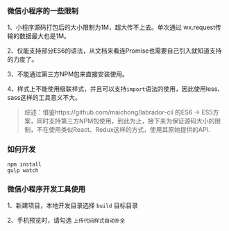 ### 微信小程序的一些限制

1、小程序源码打包后的大小限制为1M，超大传不上去。单次通过 wx.request传输的数据最大也是1M。

2、仅能支持部分ES6的语法，从文档来看连Promise也需要自己引入就知道支持的力度了。

3、不能通过第三方NPM包来直接安装使用。

4、样式上不能使用级联样式，并且可以支持`import`语法的使用，因此使用less、sass这样的工具意义不大。

> 综述：借鉴https://github.com/maichong/labrador-cli 的ES6 -> ES5方案，同时支持第三方NPM包使用，到此为止，接下来为保证源码大小的限制，不在使用类似React、Redux这样的方式，使用其原始提供的API.

### 如何开发

```
npm install
gulp watch
```

### 微信小程序开发工具使用

1、新建项目，本地开发目录选择 `build` 目标目录

2、手机预览时，请勾选 `上传代码样式自动补全`
